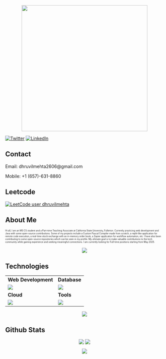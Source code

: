 <link rel="stylesheet" type="text/css" href="style.css">

<div style="text-align: center;"> 
  <img width="400" src="https://readme-typing-svg.herokuapp.com?font=JetBrains+Mono&weight=600&size=30&duration=3000&color=2AF7B4&width=535&lines=Hi%2C+I'm+Dhruvil%F0%9F%91%8B;Let's+Connect!"/>
</div>

[![Twitter](https://skillicons.dev/icons?i=twitter)](https://x.com/DhruvilMehta26)
[![LinkedIn](https://skillicons.dev/icons?i=linkedin)](https://www.linkedin.com/in/dhruvil-mehta-1348651b6/)

## Contact
<p>Email: dhruvilmehta2606@gmail.com</p>
<p>Mobile: +1 (657)-631-8860</p>

## Leetcode 
[![LeetCode user dhruvilmehta](https://img.shields.io/badge/dynamic/json?style=for-the-badge&labelColor=black&color=%23ffa116&label=Solved&query=solvedOverTotal&url=https%3A%2F%2Fleetcode-badge.vercel.app%2Fapi%2Fusers%2Fdhruvilmehta&logo=leetcode&logoColor=yellow)](https://leetcode.com/dhruvilmehta/)

## About Me

<p style="font-size:7px;">
Hi all, I am an MS CS student and a Part-time Teaching Associate at California State University, Fullerton. Currently practicing web development and Java with some open-source contributions. Some of my projects include a Custom Pascal Compiler made from scratch, a replit-like application for remote code execution, a real-time stock exchange with an in-memory order book, a Zapier application for workflow automation, etc. I have also been contributing to some open-source repositories which can be seen in my profile. My ultimate goal is to make valuable contributions to the tech community while gaining experience and seeking meaningful connections. I am currently looking for Full-time positions starting from May 2025.
</p>
<p align="center"><img src= 'https://capsule-render.vercel.app/api?type=rect&color=gradient&height=2.5'/></p>

## Technologies
 
<table>
<tr>
	<td><strong>Web Development</strong></td>
  <td><strong>Database</strong></td>
</tr>
<tr>
		<td><img src = "https://skillicons.dev/icons?i=java,ts,js,react,tailwind,nodejs,nextjs,python" ></td>
    <td><img src = "https://skillicons.dev/icons?i=postgres,mongodb" ></td>
</tr>
<tr>
	<td><strong>Cloud</strong></td>
	<td><strong>Tools</strong></td>
</tr>
<tr>
	<td><img src = "https://skillicons.dev/icons?i=bash,linux,docker,kubernetes,aws&theme=dark"></td>
	<td><img src = "https://skillicons.dev/icons?i=git,vscode,vim,githubactions,redis,tailwind&theme=dark"></td>
</tr>
</table>
<p align="center"><img src= 'https://capsule-render.vercel.app/api?type=rect&color=gradient&height=2.5'/></p>


## Github Stats


<p style="display:flex; align=center; justify-content:center; ">
<img src="https://github-readme-stats.vercel.app/api?username=dhruvilmehta&theme=midnight-purple" style="margin-right:4px;">
<img src="https://streak-stats.demolab.com/?user=dhruvilmehta&theme=holi-theme">
</p>
<p align="center"><img src= 'https://capsule-render.vercel.app/api?type=rect&color=gradient&height=2.5'/></p>

